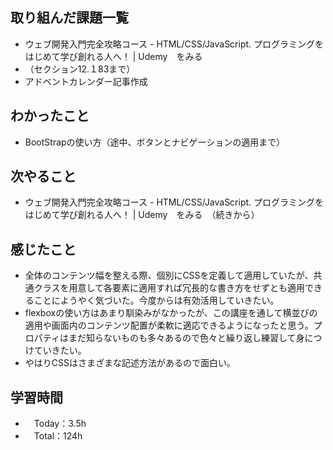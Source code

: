 ## 取り組んだ課題一覧
- ウェブ開発入門完全攻略コース - HTML/CSS/JavaScript. プログラミングをはじめて学び創れる人へ！ | Udemy　をみる
- （セクション12.１83まで）
- アドベントカレンダー記事作成

## わかったこと
- BootStrapの使い方（途中、ボタンとナビゲーションの適用まで）

## 次やること
- ウェブ開発入門完全攻略コース - HTML/CSS/JavaScript. プログラミングをはじめて学び創れる人へ！ | Udemy　をみる　（続きから）

## 感じたこと
- 全体のコンテンツ幅を整える際、個別にCSSを定義して適用していたが、共通クラスを用意して各要素に適用すれば冗長的な書き方をせずとも適用できることにようやく気づいた。今度からは有効活用していきたい。
- flexboxの使い方はあまり馴染みがなかったが、この講座を通して横並びの適用や画面内のコンテンツ配置が柔軟に適応できるようになったと思う。プロパティはまだ知らないものも多々あるので色々と繰り返し練習して身につけていきたい。
- やはりCSSはさまざまな記述方法があるので面白い。

## 学習時間
- 　Today：3.5h
- 　Total：124h
